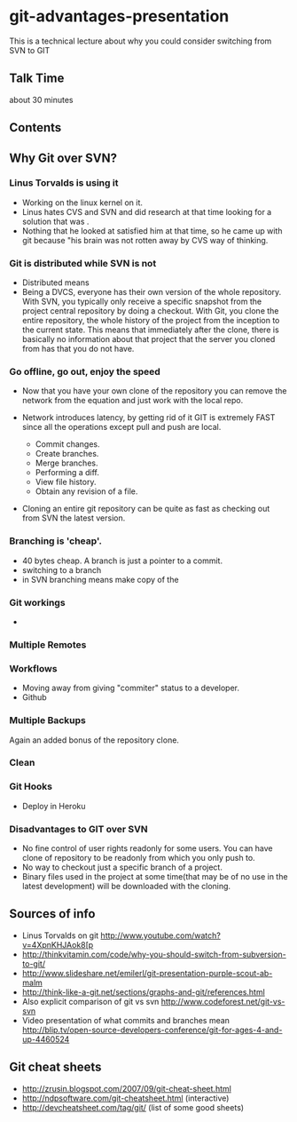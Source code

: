git-advantages-presentation
===
This is a technical lecture about why you could consider switching from SVN to GIT


Talk Time
---------
  about 30 minutes


Contents
--------

## Why Git over SVN?

### Linus Torvalds is using it
  - Working on the linux kernel on it.
  - Linus hates CVS and SVN and did research at that time looking for a solution that was .
  - Nothing that he looked at satisfied him at that time, so he came up with git because "his brain was not rotten away by CVS way of thinking.

### Git is distributed while SVN is not
  - Distributed means
  - Being a DVCS, everyone has their own version of the whole repository.
    With SVN, you typically only receive a specific snapshot from the project central repository by doing a checkout.
    With Git, you clone the entire repository, the whole history of the project from the inception to the current state.
    This means that immediately after the clone, there is basically no information about that project that the server you cloned from has that you do not have.

### Go offline, go out, enjoy the speed
  - Now that you have your own clone of the repository you can remove the network from the equation and just work with the local repo.
  - Network introduces latency, by getting rid of it GIT is extremely FAST since all the operations except pull and push are local.
    - Commit changes.
    - Create branches.
    - Merge branches.
    - Performing a diff.
    - View file history.
    - Obtain any revision of a file.

  - Cloning an entire git repository can be quite as fast as checking out from SVN the latest version.


### Branching is 'cheap'.
  - 40 bytes cheap. A branch is just a pointer to a commit.
  - switching to a branch
  - in SVN branching means make copy of the

### Git workings
  -

### Multiple Remotes

### Workflows
  - Moving away from giving "commiter" status to a developer.
  - Github


### Multiple Backups
  Again an added bonus of the repository clone.

### Clean




### Git Hooks
  - Deploy in Heroku


### Disadvantages to GIT over SVN
  - No fine control of user rights readonly for some users. You can have clone of repository to be readonly from which you only push to.
  - No way to checkout just a specific branch of a project.
  - Binary files used in the project at some time(that may be of no use in the latest development) will be downloaded with the cloning.


Sources of info
----------------
  - Linus Torvalds on git http://www.youtube.com/watch?v=4XpnKHJAok8[p
  - http://thinkvitamin.com/code/why-you-should-switch-from-subversion-to-git/
  - http://www.slideshare.net/emilerl/git-presentation-purple-scout-ab-malm
  - http://think-like-a-git.net/sections/graphs-and-git/references.html
  - Also explicit comparison of git vs svn http://www.codeforest.net/git-vs-svn
  - Video presentation of what commits and branches mean http://blip.tv/open-source-developers-conference/git-for-ages-4-and-up-4460524


Git cheat sheets
----------------

  - http://zrusin.blogspot.com/2007/09/git-cheat-sheet.html
  - http://ndpsoftware.com/git-cheatsheet.html (interactive)
  - http://devcheatsheet.com/tag/git/ (list of some good sheets)
